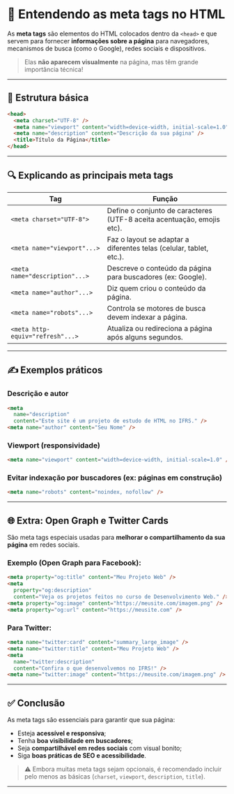 # 🧠 Entendendo as meta tags no HTML

As **meta tags** são elementos do HTML colocados dentro da `<head>` e que servem para fornecer **informações sobre a página** para navegadores, mecanismos de busca (como o Google), redes sociais e dispositivos.

> Elas **não aparecem visualmente** na página, mas têm grande importância técnica!

---

## 📍 Estrutura básica

```html
<head>
  <meta charset="UTF-8" />
  <meta name="viewport" content="width=device-width, initial-scale=1.0" />
  <meta name="description" content="Descrição da sua página" />
  <title>Título da Página</title>
</head>
```

---

## 🔍 Explicando as principais meta tags

| Tag                              | Função                                                                 |
| -------------------------------- | ---------------------------------------------------------------------- |
| `<meta charset="UTF-8">`         | Define o conjunto de caracteres (UTF-8 aceita acentuação, emojis etc). |
| `<meta name="viewport"...>`      | Faz o layout se adaptar a diferentes telas (celular, tablet, etc.).    |
| `<meta name="description"...>`   | Descreve o conteúdo da página para buscadores (ex: Google).            |
| `<meta name="author"...>`        | Diz quem criou o conteúdo da página.                                   |
| `<meta name="robots"...>`        | Controla se motores de busca devem indexar a página.                   |
| `<meta http-equiv="refresh"...>` | Atualiza ou redireciona a página após alguns segundos.                 |

---

## ✍️ Exemplos práticos

### Descrição e autor

```html
<meta
  name="description"
  content="Este site é um projeto de estudo de HTML no IFRS." />
<meta name="author" content="Seu Nome" />
```

### Viewport (responsividade)

```html
<meta name="viewport" content="width=device-width, initial-scale=1.0" />
```

### Evitar indexação por buscadores (ex: páginas em construção)

```html
<meta name="robots" content="noindex, nofollow" />
```

---

## 🌐 Extra: Open Graph e Twitter Cards

São meta tags especiais usadas para **melhorar o compartilhamento da sua página** em redes sociais.

### Exemplo (Open Graph para Facebook):

```html
<meta property="og:title" content="Meu Projeto Web" />
<meta
  property="og:description"
  content="Veja os projetos feitos no curso de Desenvolvimento Web." />
<meta property="og:image" content="https://meusite.com/imagem.png" />
<meta property="og:url" content="https://meusite.com" />
```

### Para Twitter:

```html
<meta name="twitter:card" content="summary_large_image" />
<meta name="twitter:title" content="Meu Projeto Web" />
<meta
  name="twitter:description"
  content="Confira o que desenvolvemos no IFRS!" />
<meta name="twitter:image" content="https://meusite.com/imagem.png" />
```

---

## ✅ Conclusão

As meta tags são essenciais para garantir que sua página:

- Esteja **acessível e responsiva**;
- Tenha **boa visibilidade em buscadores**;
- Seja **compartilhável em redes sociais** com visual bonito;
- Siga **boas práticas de SEO e acessibilidade**.

> ⚠️ Embora muitas meta tags sejam opcionais, é recomendado incluir pelo menos as básicas (`charset`, `viewport`, `description`, `title`).

---
